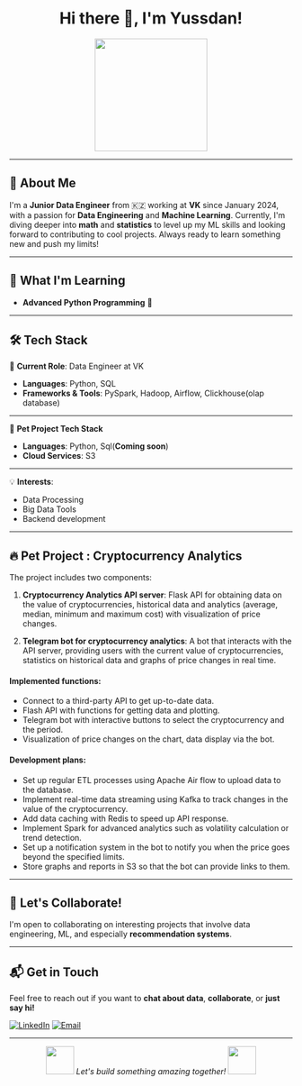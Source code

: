 <h1 align="center">Hi there 👋, I'm Yussdan!</h1>

<p align="center">
  <img src="https://media.giphy.com/media/836HiJc7pgzy8iNXCn/giphy.gif" width="200"/>
</p>

---

## 🚀 About Me

I'm a **Junior Data Engineer** from 🇰🇿 working at **VK** since January 2024, with a passion for **Data Engineering** and **Machine Learning**. Currently, I'm diving deeper into **math** and **statistics** to level up my ML skills and looking forward to contributing to cool projects. Always ready to learn something new and push my limits!

---

## 🌱 What I'm Learning

- **Advanced Python Programming** 🐍

---

## 🛠️ Tech Stack

👔 **Current Role**: Data Engineer at VK  
- **Languages**: Python, SQL  
- **Frameworks & Tools**: PySpark, Hadoop, Airflow, Clickhouse(olap database)  

---

🚀 **Pet Project Tech Stack**  
- **Languages**: Python, Sql(**Coming soon**)
- **Cloud Services**: S3

---

💡 **Interests**:  
- Data Processing  
- Big Data Tools
- Backend development 

---

## 🔥 Pet Project : Cryptocurrency Analytics

The project includes two components:

1. **Cryptocurrency Analytics API server**: Flask API for obtaining data on the value of cryptocurrencies, historical data and analytics (average, median, minimum and maximum cost) with visualization of price changes.

2. **Telegram bot for cryptocurrency analytics**: A bot that interacts with the API server, providing users with the current value of cryptocurrencies, statistics on historical data and graphs of price changes in real time.

#### Implemented functions:
- Connect to a third-party API to get up-to-date data.
- Flash API with functions for getting data and plotting.
- Telegram bot with interactive buttons to select the cryptocurrency and the period.
- Visualization of price changes on the chart, data display via the bot.

#### Development plans:
- Set up regular ETL processes using Apache Air flow to upload data to the database.
- Implement real-time data streaming using Kafka to track changes in the value of the cryptocurrency.
- Add data caching with Redis to speed up API response.
- Implement Spark for advanced analytics such as volatility calculation or trend detection.
- Set up a notification system in the bot to notify you when the price goes beyond the specified limits.
- Store graphs and reports in S3 so that the bot can provide links to them.

---

## 🤝 Let's Collaborate!

I'm open to collaborating on interesting projects that involve data engineering, ML, and especially **recommendation systems**. 

---

## 📬 Get in Touch

Feel free to reach out if you want to **chat about data**, **collaborate**, or **just say hi!**

[![LinkedIn](https://img.shields.io/badge/-LinkedIn-blue?style=flat&logo=Linkedin&logoColor=white)](https://www.linkedin.com/in/danil-yussupov-72713828a/)
[![Email](https://img.shields.io/badge/-Email-red?style=flat&logo=Gmail&logoColor=white)](mailto:Yussdan@gmail.com)

---

<p align="center">
  <img src="https://media.giphy.com/media/l3vR3z8jXlEme3X4Q/giphy.gif" width="50"/>
  <em>Let's build something amazing together!</em>
  <img src="https://media.giphy.com/media/l3vR3z8jXlEme3X4Q/giphy.gif" width="50"/>
</p>
